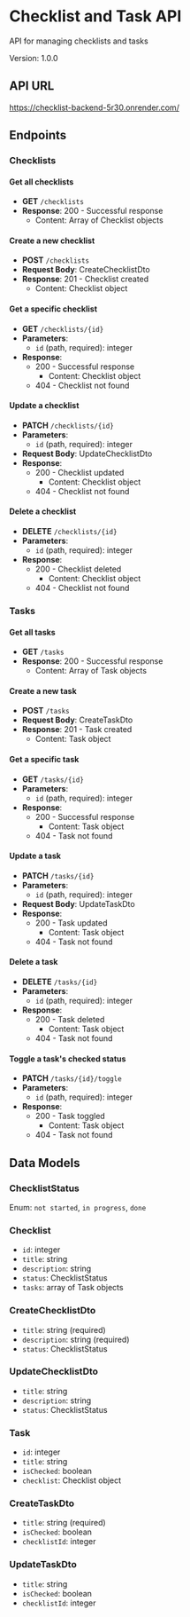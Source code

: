 # Checklist and Task API

API for managing checklists and tasks

Version: 1.0.0

## API URL

https://checklist-backend-5r30.onrender.com/

## Endpoints

### Checklists

#### Get all checklists

- **GET** `/checklists`
- **Response**: 200 - Successful response
  - Content: Array of Checklist objects

#### Create a new checklist

- **POST** `/checklists`
- **Request Body**: CreateChecklistDto
- **Response**: 201 - Checklist created
  - Content: Checklist object

#### Get a specific checklist

- **GET** `/checklists/{id}`
- **Parameters**:
  - `id` (path, required): integer
- **Response**:
  - 200 - Successful response
    - Content: Checklist object
  - 404 - Checklist not found

#### Update a checklist

- **PATCH** `/checklists/{id}`
- **Parameters**:
  - `id` (path, required): integer
- **Request Body**: UpdateChecklistDto
- **Response**:
  - 200 - Checklist updated
    - Content: Checklist object
  - 404 - Checklist not found

#### Delete a checklist

- **DELETE** `/checklists/{id}`
- **Parameters**:
  - `id` (path, required): integer
- **Response**:
  - 200 - Checklist deleted
    - Content: Checklist object
  - 404 - Checklist not found

### Tasks

#### Get all tasks

- **GET** `/tasks`
- **Response**: 200 - Successful response
  - Content: Array of Task objects

#### Create a new task

- **POST** `/tasks`
- **Request Body**: CreateTaskDto
- **Response**: 201 - Task created
  - Content: Task object

#### Get a specific task

- **GET** `/tasks/{id}`
- **Parameters**:
  - `id` (path, required): integer
- **Response**:
  - 200 - Successful response
    - Content: Task object
  - 404 - Task not found

#### Update a task

- **PATCH** `/tasks/{id}`
- **Parameters**:
  - `id` (path, required): integer
- **Request Body**: UpdateTaskDto
- **Response**:
  - 200 - Task updated
    - Content: Task object
  - 404 - Task not found

#### Delete a task

- **DELETE** `/tasks/{id}`
- **Parameters**:
  - `id` (path, required): integer
- **Response**:
  - 200 - Task deleted
    - Content: Task object
  - 404 - Task not found

#### Toggle a task's checked status

- **PATCH** `/tasks/{id}/toggle`
- **Parameters**:
  - `id` (path, required): integer
- **Response**:
  - 200 - Task toggled
    - Content: Task object
  - 404 - Task not found

## Data Models

### ChecklistStatus

Enum: `not started`, `in progress`, `done`

### Checklist

- `id`: integer
- `title`: string
- `description`: string
- `status`: ChecklistStatus
- `tasks`: array of Task objects

### CreateChecklistDto

- `title`: string (required)
- `description`: string (required)
- `status`: ChecklistStatus

### UpdateChecklistDto

- `title`: string
- `description`: string
- `status`: ChecklistStatus

### Task

- `id`: integer
- `title`: string
- `isChecked`: boolean
- `checklist`: Checklist object

### CreateTaskDto

- `title`: string (required)
- `isChecked`: boolean
- `checklistId`: integer

### UpdateTaskDto

- `title`: string
- `isChecked`: boolean
- `checklistId`: integer

